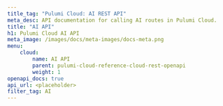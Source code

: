 ```yaml
---
title_tag: "Pulumi Cloud: AI REST API"
meta_desc: API documentation for calling AI routes in Pulumi Cloud.
title: "AI API"
h1: Pulumi Cloud AI API
meta_image: /images/docs/meta-images/docs-meta.png
menu:
    cloud:
        name: AI API
        parent: pulumi-cloud-reference-cloud-rest-openapi
        weight: 1
openapi_docs: true
api_url: <placeholder>
filter_tag: AI
---
```

